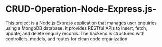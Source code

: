 # CRUD-Operation-Node-Express.js-
This project is a Node.js Express application that manages user enquiries using a MongoDB database. It provides RESTful APIs to insert, fetch, update, and delete enquiry records. The backend is structured with controllers, models, and routes for clean code organization.
